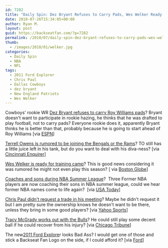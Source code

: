 ```yaml
---
id: 7282
title: "Daily Spin: Dez Bryant Refuses to Carry Pads, Wes Welker Ready for Training Camp, 2011 Ford Explorer"
date: 2010-07-26T15:34:05+00:00
author: Ryan M.
layout: post
guid: https://backseatfan.com/?p=7282
permalink: /2010/07/daily-spin-dez-bryant-refuses-to-carry-pads-wes-welker-ready-for-training-camp-2011-ford-explorer/
thumb:
  - /images/2010/01/welker.jpg
categories:
  - Daily Spin
  - NBA
  - NFL
tags:
  - 2011 Ford Explorer
  - Chris Paul
  - Dallas Cowboys
  - dez bryant
  - New England Patriots
  - Wes Welker
---
```


<div class="entry">
  <p>
    Cowboys' rookie WR <a href="http://sports.espn.go.com/dallas/nfl/news/story?id=5409306">Dez Bryant refuses to carry Roy Williams pads</a>? Bryant doesn't want to participate in rookie hazing, he thinks that he was drafted to play football, not to carry pads? Everyone rookie does it, apparently Bryant thinks he is better than that, probably because he is going to start ahead of Roy Williams [via <a href="http://sports.espn.go.com/dallas/nfl/news/story?id=5409306">ESPN</a>]
  </p>

  <p>
    <a href="http://cincinnati.com/blogs/bengals/2010/07/26/offer-made-for-to-decision-expected-in-next-48-hours/">Terrell Owens is rumored to be joining the Bengals or the Rams</a>? TO still has a little juice left in his tank, but do you want to deal with his diva-ness? [via <a href="http://cincinnati.com/blogs/bengals/2010/07/26/offer-made-for-to-decision-expected-in-next-48-hours/">Cincinnati Enquirer</a>]
  </p>

  <p>
    <a href="http://www.boston.com/sports/football/patriots/articles/2010/07/24/its_ready_set_go_for_welker/">Wes Welker is ready for training camp</a>? This is good news considering it was rumored he might not even play this season? [ via <a href="http://www.boston.com/sports/football/patriots/articles/2010/07/24/its_ready_set_go_for_welker/">Boston Globe</a>]
  </p>

  <p>
    <a href="http://www.usatoday.com/sports/basketball/nba/2010-07-20-summer-league-coaches-sons_N.htm">Coaches and sons during NBA Summer League</a>?  Three Former NBA players are now coaching their sons in NBA summer league, could we hear former NBA names come to life again?  [via <a href="http://www.usatoday.com/sports/basketball/nba/2010-07-20-summer-league-coaches-sons_N.htm">USA Today</a>]
  </p>

  <p>
    <a href="http://sports.yahoo.com/nba/news;_ylt=AkmmWCVTl373BRitUV4FlYA5nYcB?slug=ap-hornets-paul">Chris Paul didn't request a trade in his meeting</a>? Maybe he didn't request it but I am pretty sure the ownership knows he doesn't want to be there, unless they bring in some good players? [via <a href="http://sports.yahoo.com/nba/news;_ylt=AkmmWCVTl373BRitUV4FlYA5nYcB?slug=ap-hornets-paul">Yahoo Sports</a>]
  </p>

  <p>
    <a href="http://www.chicagobreakingsports.com/2010/07/mcgrady-works-out-for-bulls.html">Tracy McGrady works out with the Bulls</a>? He could still play some decent ball if he could recover from his injury? [via <a href="http://www.chicagobreakingsports.com/2010/07/mcgrady-works-out-for-bulls.html">Chicago Tribune</a>]
  </p>

  <p>
    The new<a href="http://www.fordvehicles.com/suvs/explorer/2011/">2011 Ford Explore</a>r looks Bad Ass? I would get one of those and stick a Backseat Fan Logo on the side, if I could afford it? [via <a href="http://www.fordvehicles.com/suvs/explorer/2011/">Ford</a>]
  </p>

  <p>
  </p>
</div>
